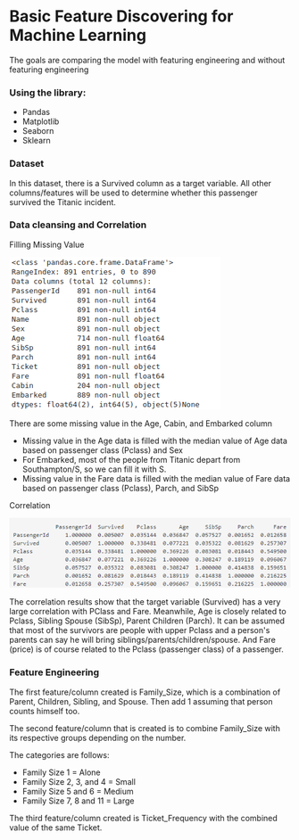 # Basic Feature Discovering for Machine Learning
The goals are comparing the model with featuring engineering and without featuring engineering

### Using the library:
- Pandas
- Matplotlib
- Seaborn
- Sklearn

### Dataset
In this dataset, there is a Survived column as a target variable. All other columns/features will be used to determine whether this passenger survived the Titanic incident.

### Data cleansing and Correlation
Filling Missing Value

![](https://github.com/irfanarga/Basic-Feature-Discovering-for-Machine-Learning/blob/master/Missing%20value.png)

There are some missing value in the Age, Cabin, and Embarked column

- Missing value in the Age data is filled with the median value of Age data based on passenger class (Pclass) and Sex
- For Embarked, most of the people from Titanic depart from Southampton/S, so we can fill it with S.
- Missing value in the Fare data is filled with the median value of Fare data based on passenger class (Pclass), Parch, and SibSp

Correlation

![](https://github.com/irfanarga/Basic-Feature-Discovering-for-Machine-Learning/blob/master/Correlation.png)

The correlation results show that the target variable (Survived) has a very large correlation with PClass and Fare. Meanwhile, Age is closely related to Pclass, Sibling Spouse (SibSp), Parent Children (Parch). It can be assumed that most of the survivors are people with upper Pclass and a person's parents can say he will bring siblings/parents/children/spouse. And Fare (price) is of course related to the Pclass (passenger class) of a passenger.

### Feature Engineering
The first feature/column created is Family_Size, which is a combination of Parent, Children, Sibling, and Spouse. Then add 1 assuming that person counts himself too.

The second feature/column that is created is to combine Family_Size with its respective groups depending on the number.

The categories are follows:
- Family Size 1 = Alone
- Family Size 2, 3, and 4 = Small
- Family Size 5 and 6 = Medium
- Family Size 7, 8 and 11 = Large

The third feature/column created is Ticket_Frequency with the combined value of the same Ticket.
